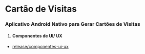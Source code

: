 # Cartão de Visitas

### Aplicativo Android Nativo para Gerar Cartões de Visitas

1. #### Componentes de UI/ UX

* [release/componentes-ui-ux](https://github.com/ClebertJR/dio-desafio-projeto-tres-bootcamp-santander-app-cartao-visitas/tree/release/componentes-ui-ux)
